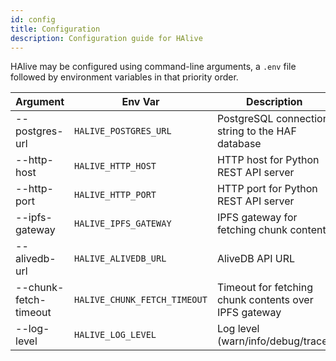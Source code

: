 ```yaml
---
id: config
title: Configuration
description: Configuration guide for HAlive
---
```


HAlive may be configured using command-line arguments, a `.env` file followed by environment variables in that priority order.

|Argument|Env Var|Description|Default|
|-|-|-|-|
|--postgres-url|`HALIVE_POSTGRES_URL`|PostgreSQL connection string to the HAF database||
|--http-host|`HALIVE_HTTP_HOST`|HTTP host for Python REST API server|127.0.0.1|
|--http-port|`HALIVE_HTTP_PORT`|HTTP port for Python REST API server|3010|
|--ipfs-gateway|`HALIVE_IPFS_GATEWAY`|IPFS gateway for fetching chunk contents|https://ipfs.io|
|--alivedb-url|`HALIVE_ALIVEDB_URL`|AliveDB API URL|http://localhost:3006|
|--chunk-fetch-timeout|`HALIVE_CHUNK_FETCH_TIMEOUT`|Timeout for fetching chunk contents over IPFS gateway|20|
|--log-level|`HALIVE_LOG_LEVEL`|Log level (warn/info/debug/trace)|info|